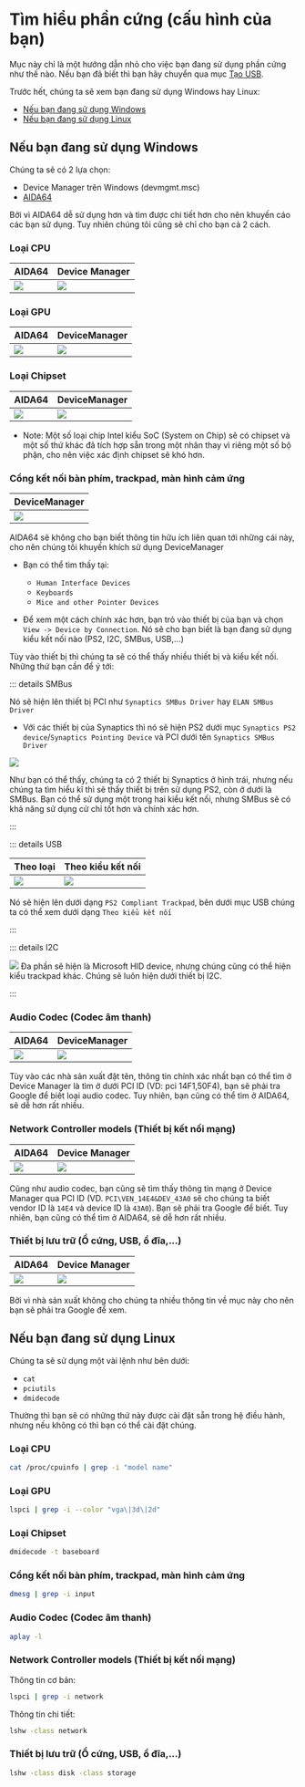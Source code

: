 # Tìm hiểu phần cứng (cấu hình của bạn)

Mục này chỉ là một hướng dẫn nhỏ cho việc bạn đang sử dụng phần cứng như thế nào. Nếu bạn đã biết thì bạn hãy chuyển qua mục [Tạo USB](./installer-guide/).

Trước hết, chúng ta sẽ xem bạn đang sử dụng Windows hay Linux:
* [Nếu bạn đang sử dụng Windows](#nếu-bạn-đang-sử-dụng-windows)
* [Nếu bạn đang sử dụng Linux](#nếu-bạn-đang-sử-dụng-linux)

## Nếu bạn đang sử dụng Windows

Chúng ta sẽ có 2 lựa chọn:

* Device Manager trên Windows (devmgmt.msc)
* [AIDA64](https://www.aida64.com/downloads)

Bởi vì AIDA64 dễ sử dụng hơn và tìm được chi tiết hơn cho nên khuyến cáo các bạn sử dụng. Tuy nhiên chúng tôi cũng sẽ chỉ cho bạn cả 2 cách.

### Loại CPU

| AIDA64 | Device Manager|
| :--- | :--- |
| ![](./images/finding-hardware-md/cpu-model-aida64.png) | ![](./images/finding-hardware-md/cpu-model-devicemanager.png) |

### Loại GPU

| AIDA64 | DeviceManager|
| :--- | :--- |
| ![](./images/finding-hardware-md/GPU-model-aida64.png) | ![](./images/finding-hardware-md/GPU-model-devicemanager.png) |

### Loại Chipset

| AIDA64 | DeviceManager|
| :--- | :--- |
| ![](./images/finding-hardware-md/chipset-model-aida64.png) | ![](./images/finding-hardware-md/chipset-model-devicemanager.png) |

* Note: Một số loại chip Intel kiểu SoC (System on Chip) sẽ có chipset và một số thứ khác đã tích hợp sẵn trong một nhân thay vì riêng một số bộ phận, cho nên việc xác định chipset sẽ khó hơn.

### Cổng kết nối bàn phím, trackpad, màn hình cảm ứng

| DeviceManager |
| :--- |
| ![](./images/finding-hardware-md/trackpad-model-devicemanager.png) |

AIDA64 sẽ không cho bạn biết thông tin hữu ích liên quan tới những cái này, cho nên chúng tôi khuyến khích sử dụng DeviceManager

* Bạn có thể tìm thấy tại:
  * `Human Interface Devices`
  * `Keyboards`
  * `Mice and other Pointer Devices`

* Để xem một cách chính xác hơn, bạn trỏ vào thiết bị của bạn và chọn `View -> Device by Connection`. Nó sẽ cho bạn biết là bạn đang sử dụng kiểu kết nối nào (PS2, I2C, SMBus, USB,...)

Tùy vào thiết bị thì chúng ta sẽ có thể thấy nhiều thiết bị và kiểu kết nối. Những thứ bạn cần để ý tới:
  
::: details SMBus
  
Nó sẽ hiện lên thiết bị PCI như `Synaptics SMBus Driver` hay `ELAN SMBus Driver`

* Với các thiết bị của Synaptics thì nó sẽ hiện PS2 dưới mục `Synaptics PS2 device`/`Synaptics Pointing Device` và PCI dưới tên `Synaptics SMBus Driver`

![](./images/finding-hardware-md/Windows-SMBus-Device.png)

Như bạn có thể thấy, chúng ta có 2 thiết bị Synaptics ở hình trái, nhưng nếu chúng ta tìm hiểu kĩ thì sẽ thấy thiết bị trên sử dụng PS2, còn ở dưới là SMBus. Bạn có thể sử dụng một trong hai kiểu kết nối, nhưng SMBus sẽ có khả năng sử dụng cử chỉ tốt hơn và chính xác hơn.

:::

::: details USB

| Theo loại | Theo kiểu kết nối |
| :--- | :--- |
| ![](./images/finding-hardware-md/USB-trackpad-normal.png) | ![](./images/finding-hardware-md/USB-trackpad-by-connection.png)

Nó sẽ hiện lên dưới dạng `PS2 Compliant Trackpad`, bên dưới mục USB chúng ta có thể xem dưới dạng `Theo kiểu kết nối`

:::

::: details I2C

![](./images/finding-hardware-md/i2c-trackpad.png)
Đa phần sẽ hiện là Microsoft HID device, nhưng chúng cũng có thể hiện kiểu trackpad khác. Chúng sẽ luôn hiện dưới thiết bị I2C.

:::
  
### Audio Codec (Codec âm thanh)

| AIDA64 | DeviceManager|
| :--- | :--- |
| ![](./images/finding-hardware-md/audio-controller-aida64.png) | ![](./images/finding-hardware-md/audio-controller-aida64.png.png) |

Tùy vào các nhà sản xuất đặt tên, thông tin chính xác nhất bạn có thể tìm ở Device Manager là tìm ở dưới PCI ID (VD: pci 14F1,50F4), bạn sẽ phải tra Google để biết loại audio codec. Tuy nhiên, bạn cũng có thể tìm ở AIDA64, sẽ dễ hơn rất nhiều.

### Network Controller models (Thiết bị kết nối mạng)

| AIDA64 | Device Manager|
| :--- | :--- |
| ![](./images/finding-hardware-md/nic-model-aida64.png) | ![](./images/finding-hardware-md/nic-model-devicemanager.png) |

Cũng như audio codec, bạn cũng sẽ tìm thấy thông tin mạng ở Device Manager qua PCI ID (VD. `PCI\VEN_14E4&DEV_43A0` sẽ cho chúng ta biết vendor ID là `14E4` và device ID là `43A0`). Bạn sẽ phải tra Google để biết. Tuy nhiên, bạn cũng có thể tìm ở AIDA64, sẽ dễ hơn rất nhiều.

### Thiết bị lưu trữ (Ổ cứng, USB, ổ đĩa,...)

| AIDA64 | Device Manager|
| :--- | :--- |
| ![](./images/finding-hardware-md/disk-model-aida64.png) | ![](./images/finding-hardware-md/disk-model-devicemanager.png) |

Bởi vì nhà sản xuất không cho chúng ta nhiều thông tin về mục này cho nên bạn sẽ phải tra Google để xem.

## Nếu bạn đang sử dụng Linux

Chúng ta sẽ sử dụng một vài lệnh như bên dưới:

* `cat`
* `pciutils`
* `dmidecode`

Thường thì bạn sẽ có những thứ này được cài đặt sẵn trong hệ điều hành, nhưng nếu không có thì bạn có thể cài đặt chúng.

### Loại CPU

```sh
cat /proc/cpuinfo | grep -i "model name"
```

### Loại GPU

```sh
lspci | grep -i --color "vga\|3d\|2d"
```

### Loại Chipset

```sh
dmidecode -t baseboard
```

### Cổng kết nối bàn phím, trackpad, màn hình cảm ứng

```sh
dmesg | grep -i input
```

### Audio Codec (Codec âm thanh)

```sh
aplay -l
```

### Network Controller models (Thiết bị kết nối mạng)

Thông tin cơ bản:

```sh
lspci | grep -i network
```

Thông tin chi tiết:

```sh
lshw -class network
```

### Thiết bị lưu trữ (Ổ cứng, USB, ổ đĩa,...)

```sh
lshw -class disk -class storage
```
